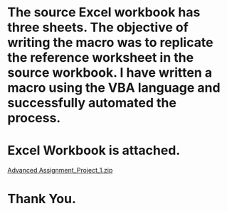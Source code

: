 # The source Excel workbook has three sheets. The objective of writing the macro was to replicate the reference worksheet in the source workbook. I have written a macro using  the VBA language and successfully automated the process.

# Excel Workbook is attached.
[Advanced Assignment_Project_1.zip](https://github.com/Sums1764/VBA-Project_1/files/13594034/Advanced.Assignment_Project_1.zip)
# Thank You.



